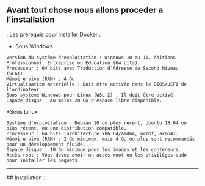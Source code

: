 ## Avant tout chose nous allons proceder a l'installation 
. Les prérequis pour installer Docker : 
* Sous Windows
```
Version du système d'exploitation : Windows 10 ou 11, éditions Professionnel, Entreprise ou Éducation (64 bits).
Processeur : 64 bits avec Traduction d'Adresse de Second Niveau (SLAT).
Mémoire vive (RAM) : 4 Go.
Virtualisation matérielle : Doit être activée dans le BIOS/UEFI de l'ordinateur.
Sous-système Windows pour Linux (WSL 2) : Il doit être activé.
Espace disque : Au moins 20 Go d'espace libre disponible.
```
*Sous Linux 
```
Système d'exploitation : Debian 10 ou plus récent, Ubuntu 18.04 ou plus récent, ou une distribution compatible. 
Processeur : 64 bits (architecture x86_64/amd64, armhf, arm64). 
Mémoire vive (RAM) : 2 Go minimum, mais 4 Go ou plus sont recommandés pour un développement fluide. 
Espace disque : 10 Go minimum pour les images et les conteneurs. 
Accès root : Vous devez avoir un accès root ou les privilèges sudo pour installer les paquets. 
```
<hr>
## Installation : 
